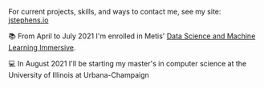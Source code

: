 For current projects, skills, and ways to contact me, see my site: [jstephens.io](https://www.jstephens.io)

:books: From April to July 2021 I'm enrolled in Metis' [Data Science and Machine Learning Immersive](https://www.thisismetis.com/bootcamps/online-machine-learning-bootcamp).

:computer: In August 2021 I'll be starting my master's in computer science at the University of Illinois at Urbana-Champaign
